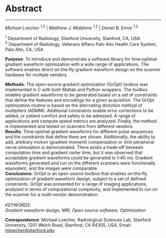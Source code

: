 # Abstract
***
*Michael Loecher* <sup>1,2</sup> | *Matthew J. Middione* <sup>1,2</sup> | *Daniel B. Ennis* <sup>1,2</sup>



<sup>1</sup> Department of Radiology, Stanford University, Stanford, CA, USA
<br>
<sup>2</sup> Department of Radiology, Veterans Affairs Palo Alto Health Care System, Palo Alto, CA, USA


**Purpose**: To introduce and demonstrate a software library for time‐optimal gradient waveform optimization with a wide range of applications. The software enables direct on‐the‐fly gradient waveform design on the scanner hardware for multiple vendors.
<br />

**Methods**: The open‐source gradient optimization (GrOpt) toolbox was implemented in C with both Matlab and Python wrappers. The toolbox enables gradient waveforms to be generated based on a set of constraints that define the features and encodings for a given acquisition. The GrOpt optimization routine is based on the alternating direction method of multipliers (ADMM). Additional constraints enable error corrections to be added, or patient comfort and safety to be adressed. A range of applications and compute speed metrics are analyzed. Finally, the method is implemented and tested on scanners from different vendors. <br />
**Results**: Time‐optimal gradient waveforms for different pulse sequences and the constraints that define them are shown. Additionally, the ability to add, arbitrary motion (gradient moment) compensation or limit peripheral nerve stimulation is demonstrated. There exists a trade‐off between computation time and gradient raster time, but it was observed that acceptable gradient waveforms could be generated in 1‐40 ms. Gradient waveforms generated and run on the different scanners were functionally equivalent, and the images were comparable. <br />
**Conclusions**: GrOpt is an open source toolbox that enables on‐the‐fly optimization of gradient waveform design, subject to a set of defined constraints. GrOpt was presented for a range of imaging applications, analyzed in terms of computational complexity, and implemented to run on the scanner for a multi‐vendor demonstration.
<br />
<br />
*KEYWORDS* 
<br />
*Gradient waveform design, MRI, Open source software, Optimization*



**Corespondence**: Michael Loecher, Radiological Sciences Lab, Stanford University, 1201 Welch Road, Stanford, CA 94305, USA.
Email: mloecher@stanford.edu